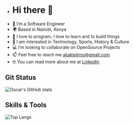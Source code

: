 - #  Hi there 👋
- 👋  I’m a Software Engineer
- 🌍  Based in Nairobi, Kenya
- 🚀  I love to program, I love to learn and to build things
- 🌱  I am interested in Technology, Sports, History & Culture
- 💻  I’m looking to collaborate on OpenSource Projects
- 📫  Feel free to reach me akakiplimo@gmail.com
- 🤓  You can read more about me at [LinkedIn](https://www.linkedin.com/in/adrian-kiplimo-55947a132/)

Git Status
------

![Oscar's GitHub stats](https://github-readme-stats.vercel.app/api?username=akakiplimo&count_private=true&show_icons=true&theme=tokyonight)


Skills & Tools
-------

![Top Langs](https://github-readme-stats.vercel.app/api/top-langs/?username=akakiplimo&langs_count=7&layout=compact)

<!--
**akakiplimo/akakiplimo** is a ✨ _special_ ✨ repository because its `README.md` (this file) appears on your GitHub profile.

Here are some ideas to get you started:

- 🔭 I’m currently working on ...
- 🌱 I’m currently learning ...
- 👯 I’m looking to collaborate on ...
- 🤔 I’m looking for help with ...
- 💬 Ask me about ...
- 📫 How to reach me: ...
- 😄 Pronouns: ...
- ⚡ Fun fact: ...
-->
